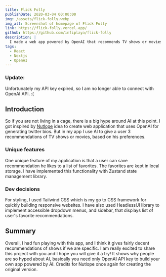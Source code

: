```yaml
---
title: Flick Folly
publishDate: 2020-03-04 00:00:00
img: /assets/flick-folly.webp
img_alt: Screenshot of homepage of Flick Folly
link: https://flick-folly.vercel.app/
github: https://github.com/infiplaya/flick-folly
description: |
  I made a web app powered by OpenAI that recommends TV shows or movies.
tags:
  - React
  - Nextjs
  - OpenAI
---
```


### Update:

Unfortunately my API key expired, so I am no longer able to connect with OpenAI API. :(

## Introduction

So if you are not living in a cage, there is a big hype around AI at this point. I got inspired by [Nutlope](https://github.com/Nutlope/twitterbio) idea to create web application that uses OpenAI for generating twitter bios. But in my app I use AI to give a user 3 recommendations of TV shows or movies, based on his preferences.

### Unique features

One unique feature of my application is that a user can save recommendation he likes to a list of favorites. The favorites are kept in local storage. I have implemented this functionality with Zustand state management library.

### Dev decisions

For styling, I used Tailwind CSS which is my go to CSS framework for quickly building responsive websites. I have also used HeadlessUI library to implement accessible dropdown menus, and sidebar, that displays list of user's favorite recommendations.

## Summary

Overall, I had fun playing with this app, and I think it gives fairly decent recommendations of shows if we are specific. I am really excited to share this project with you and I hope you will give it a try! It shows why people are so hyped about AI, basically you need only OpenAI API key to build your own app powered by AI. Credits for Nutlope once again for creating the original version.
